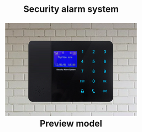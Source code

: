 <h1 align="center">Security alarm system </a>
<figure align="center">
  <img src="2.png" height="300" ></a>
  <figcaption align="center">Preview model</figcaption>
</figure></h1>
